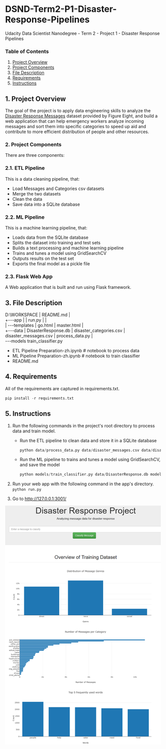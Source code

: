 # DSND-Term2-P1-Disaster-Response-Pipelines
Udacity Data Scientist Nanodegree - Term 2 - Project 1 - Disaster Response Pipelines

### Table of Contents

1. [Project Overview](#ProjectOverview)
2. [Project Components](#ProjectComponents)
3. [File Description](#FileDescription)
4. [Requirements](#Requirements)
5. [Instructions](#Instructions)

## 1. Project Overview <a name="ProjectOverview"></a>
The goal of the project is to apply data engineering skills to analyze the [Disaster Response Messages](https://www.figure-eight.com/dataset/combined-disaster-response-data/) dataset provided by Figure Eight, and build a web application that can help emergency workers analyze incoming messages and sort them into specific categories to speed up aid and contribute to more efficient distribution of people and other resources.
 
### 2. Project Components <a name="ProjectComponents"></a>
There are three components:

### 2.1. ETL Pipeline
This is a data cleaning pipeline, that:
- Load Messages and Categories csv datasets 
- Merge the two datasets
- Clean the data
- Save data into a SQLite database

### 2.2. ML Pipeline
This is a machine learning pipeline, that:
- Loads data from the SQLite database
- Splits the dataset into training and test sets
- Builds a text processing and machine learning pipeline
- Trains and tunes a model using GridSearchCV
- Outputs results on the test set
- Exports the final model as a pickle file

### 2.3. Flask Web App
A Web application that is built and run using Flask framework.

## 3. File Description <a name="FileDescription"></a>

D:\WORKSPACE
|   README.md
|   
+---app
|   |   run.py
|   |   
|   \---templates
|           go.html
|           master.html
|           
+---data
|       DisasterResponse.db
|       disaster_categories.csv
|       disaster_messages.csv
|       process_data.py
|       
\---models
        train_classifier.py
        

- ETL Pipeline Preparation-zh.ipynb # notebook to process data
- ML Pipeline Preparation-zh.ipynb # notebook to train classifier
- README.md

## 4. Requirements <a name="Requirements"></a>    

All of the requirements are captured in requirements.txt.  
```python
pip install -r requirements.txt
```

## 5. Instructions <a name="Instructions"></a>
1. Run the following commands in the project's root directory to process data and train model.

    - Run the ETL pipeline to clean data and store it in a SQLite database
		```python
		python data/process_data.py data/disaster_messages.csv data/disaster_categories.csv data/DisasterResponse.db
		```      
    - Run the ML pipeline to trains and tunes a model using GridSearchCV, and save the model
		```python    
        python models/train_classifier.py data/DisasterResponse.db models/classifier.pkl
		```      
2. Run your web app with the following command in the app's directory.
		```    
	    python run.py
		```          

3. Go to http://127.0.0.1:3001/

![alt text](https://github.com/binliu-base/dsnd-term2-p1-disaster-response/blob/master/screenshots/webpage.png)

